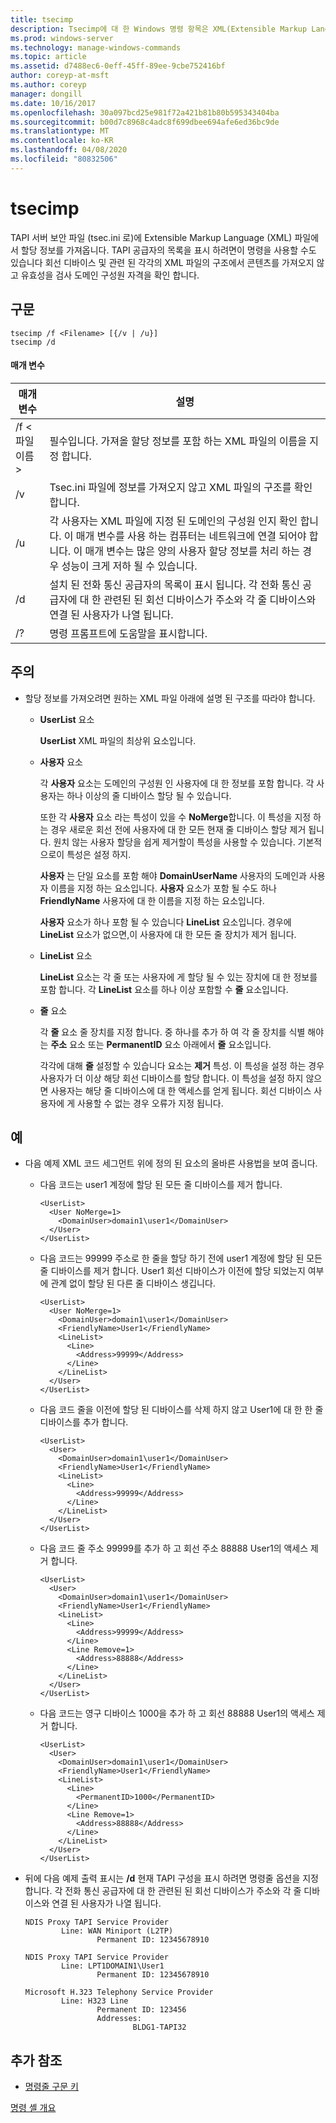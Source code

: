 ```yaml
---
title: tsecimp
description: Tsecimp에 대 한 Windows 명령 항목은 XML(Extensible Markup Language) (XML) 파일의 할당 정보를 TAPI 서버 보안 파일 (Tsec .ini)로 가져옵니다.
ms.prod: windows-server
ms.technology: manage-windows-commands
ms.topic: article
ms.assetid: d7488ec6-0eff-45ff-89ee-9cbe752416bf
author: coreyp-at-msft
ms.author: coreyp
manager: dongill
ms.date: 10/16/2017
ms.openlocfilehash: 30a097bcd25e981f72a421b81b80b595343404ba
ms.sourcegitcommit: b00d7c8968c4adc8f699dbee694afe6ed36bc9de
ms.translationtype: MT
ms.contentlocale: ko-KR
ms.lasthandoff: 04/08/2020
ms.locfileid: "80832506"
---
```

# <a name="tsecimp"></a>tsecimp

TAPI 서버 보안 파일 (tsec.ini 로)에 Extensible Markup Language (XML) 파일에서 할당 정보를 가져옵니다. TAPI 공급자의 목록을 표시 하려면이 명령을 사용할 수도 있습니다 회선 디바이스 및 관련 된 각각의 XML 파일의 구조에서 콘텐츠를 가져오지 않고 유효성을 검사 도메인 구성원 자격을 확인 합니다.

## <a name="syntax"></a>구문

```
tsecimp /f <Filename> [{/v | /u}]
tsecimp /d
```

#### <a name="parameters"></a>매개 변수

|매개 변수|설명|
|---------|-----------|
|/f \<파일 이름 >|필수입니다. 가져올 할당 정보를 포함 하는 XML 파일의 이름을 지정 합니다.|
|/v|Tsec.ini 파일에 정보를 가져오지 않고 XML 파일의 구조를 확인 합니다.|
|/u|각 사용자는 XML 파일에 지정 된 도메인의 구성원 인지 확인 합니다. 이 매개 변수를 사용 하는 컴퓨터는 네트워크에 연결 되어야 합니다. 이 매개 변수는 많은 양의 사용자 할당 정보를 처리 하는 경우 성능이 크게 저하 될 수 있습니다.|
|/d|설치 된 전화 통신 공급자의 목록이 표시 됩니다. 각 전화 통신 공급자에 대 한 관련된 된 회선 디바이스가 주소와 각 줄 디바이스와 연결 된 사용자가 나열 됩니다.|
|/?|명령 프롬프트에 도움말을 표시합니다.|

## <a name="remarks"></a>주의

-   할당 정보를 가져오려면 원하는 XML 파일 아래에 설명 된 구조를 따라야 합니다.  
    -   **UserList** 요소

        **UserList** XML 파일의 최상위 요소입니다.
    -   **사용자** 요소

        각 **사용자** 요소는 도메인의 구성원 인 사용자에 대 한 정보를 포함 합니다. 각 사용자는 하나 이상의 줄 디바이스 할당 될 수 있습니다.

        또한 각 **사용자** 요소 라는 특성이 있을 수 **NoMerge**합니다. 이 특성을 지정 하는 경우 새로운 회선 전에 사용자에 대 한 모든 현재 줄 디바이스 할당 제거 됩니다. 원치 않는 사용자 할당을 쉽게 제거할이 특성을 사용할 수 있습니다. 기본적으로이 특성은 설정 하지.

        **사용자** 는 단일 요소를 포함 해야 **DomainUserName** 사용자의 도메인과 사용자 이름을 지정 하는 요소입니다. **사용자** 요소가 포함 될 수도 하나 **FriendlyName** 사용자에 대 한 이름을 지정 하는 요소입니다.

        **사용자** 요소가 하나 포함 될 수 있습니다 **LineList** 요소입니다. 경우에 **LineList** 요소가 없으면,이 사용자에 대 한 모든 줄 장치가 제거 됩니다.
    -   **LineList** 요소

        **LineList** 요소는 각 줄 또는 사용자에 게 할당 될 수 있는 장치에 대 한 정보를 포함 합니다. 각 **LineList** 요소를 하나 이상 포함할 수 **줄** 요소입니다.
    -   **줄** 요소

        각 **줄** 요소 줄 장치를 지정 합니다. 중 하나를 추가 하 여 각 줄 장치를 식별 해야는 **주소** 요소 또는 **PermanentID** 요소 아래에서 **줄** 요소입니다.

        각각에 대해 **줄** 설정할 수 있습니다 요소는 **제거** 특성. 이 특성을 설정 하는 경우 사용자가 더 이상 해당 회선 디바이스를 할당 합니다. 이 특성을 설정 하지 않으면 사용자는 해당 줄 디바이스에 대 한 액세스를 얻게 됩니다. 회선 디바이스 사용자에 게 사용할 수 없는 경우 오류가 지정 됩니다.

## <a name="examples"></a>예
- 다음 예제 XML 코드 세그먼트 위에 정의 된 요소의 올바른 사용법을 보여 줍니다.  
  - 다음 코드는 user1 계정에 할당 된 모든 줄 디바이스를 제거 합니다.  
    ```
    <UserList>
      <User NoMerge=1>
        <DomainUser>domain1\user1</DomainUser>
      </User>
    </UserList>
    ```  
  - 다음 코드는 99999 주소로 한 줄을 할당 하기 전에 user1 계정에 할당 된 모든 줄 디바이스를 제거 합니다. User1 회선 디바이스가 이전에 할당 되었는지 여부에 관계 없이 할당 된 다른 줄 디바이스 생깁니다.  
    ```
    <UserList>
      <User NoMerge=1>
        <DomainUser>domain1\user1</DomainUser>
        <FriendlyName>User1</FriendlyName>
        <LineList>
          <Line>
            <Address>99999</Address>
          </Line>
        </LineList>
      </User>
    </UserList>
    ```  
  - 다음 코드 줄을 이전에 할당 된 디바이스를 삭제 하지 않고 User1에 대 한 한 줄 디바이스를 추가 합니다.  
    ```
    <UserList>
      <User>
        <DomainUser>domain1\user1</DomainUser>
        <FriendlyName>User1</FriendlyName>
        <LineList>
          <Line>
            <Address>99999</Address>
          </Line>
        </LineList>
      </User>
    </UserList>
    ```  
  - 다음 코드 줄 주소 99999를 추가 하 고 회선 주소 88888 User1의 액세스 제거 합니다.  
    ```
    <UserList>
      <User>
        <DomainUser>domain1\user1</DomainUser>
        <FriendlyName>User1</FriendlyName>
        <LineList>
          <Line>
            <Address>99999</Address>
          </Line>
          <Line Remove=1>
            <Address>88888</Address>
          </Line>
        </LineList>
      </User>
    </UserList>
    ```  
  - 다음 코드는 영구 디바이스 1000을 추가 하 고 회선 88888 User1의 액세스 제거 합니다.  
    ```
    <UserList>
      <User>
        <DomainUser>domain1\user1</DomainUser>
        <FriendlyName>User1</FriendlyName>
        <LineList>
          <Line>
            <PermanentID>1000</PermanentID>
          </Line>
          <Line Remove=1>
            <Address>88888</Address>
          </Line>
        </LineList>
      </User>
    </UserList>
    ```

-   뒤에 다음 예제 출력 표시는 **/d** 현재 TAPI 구성을 표시 하려면 명령줄 옵션을 지정 합니다. 각 전화 통신 공급자에 대 한 관련된 된 회선 디바이스가 주소와 각 줄 디바이스와 연결 된 사용자가 나열 됩니다.  
    ```
    NDIS Proxy TAPI Service Provider
            Line: WAN Miniport (L2TP)
                    Permanent ID: 12345678910

    NDIS Proxy TAPI Service Provider
            Line: LPT1DOMAIN1\User1
                    Permanent ID: 12345678910

    Microsoft H.323 Telephony Service Provider
            Line: H323 Line
                    Permanent ID: 123456
                    Addresses:
                            BLDG1-TAPI32

    ```

## <a name="additional-references"></a>추가 참조

- [명령줄 구문 키](command-line-syntax-key.md)

[명령 셸 개요](https://technet.microsoft.com/library/cc737438(v=ws.10).aspx)

